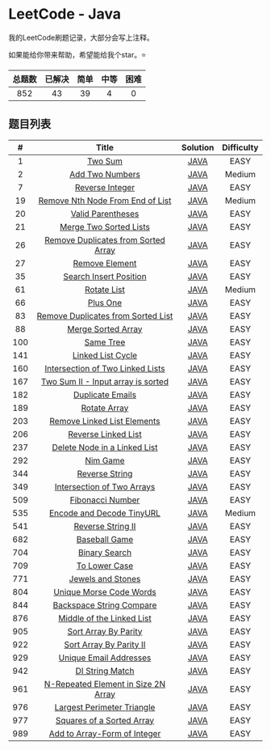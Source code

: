 # LeetCode - Java

我的LeetCode刷题记录，大部分会写上注释。

如果能给你带来帮助，希望能给我个star。⭐

| 总题数 | 已解决 | 简单 | 中等 | 困难 |
| :----: | :----: | :--: | :--: | :----: |
|  852  |  43  |  39  |  4  |  0  |



## 题目列表

|#|Title|Solution|Difficulty|
|:--:|:------:|:---------: | :--------: |
|1|[Two Sum](https://leetcode-cn.com/problems/two-sum/)|[JAVA](https://github.com/kosmosr/leetcode/tree/master/src/main/java/top/mollysu/leetcode/solutions/twoSum001)|EASY|
|2|[Add Two Numbers](https://leetcode-cn.com/problems/add-two-numbers/)|[JAVA](https://github.com/kosmosr/leetcode/tree/master/src/main/java/top/mollysu/leetcode/solutions/addTwoNumbers002)|Medium|
|7|[Reverse Integer](https://leetcode-cn.com/problems/reverse-integer/)|[JAVA](https://github.com/kosmosr/leetcode/tree/master/src/main/java/top/mollysu/leetcode/solutions/reverseInteger007)|EASY|
|19|[Remove Nth Node From End of List](https://leetcode-cn.com/problems/remove-nth-node-from-end-of-list/)|[JAVA](https://github.com/kosmosr/leetcode/tree/master/src/main/java/top/mollysu/leetcode/solutions/removeNthNodeFromEndOfList019)|Medium|
|20|[Valid Parentheses](https://leetcode-cn.com/problems/valid-parentheses/)|[JAVA](https://github.com/kosmosr/leetcode/tree/master/src/main/java/top/mollysu/leetcode/solutions/validParentheses020)|EASY|
|21|[Merge Two Sorted Lists](https://leetcode-cn.com/problems/merge-two-sorted-lists/)|[JAVA](https://github.com/kosmosr/leetcode/tree/master/src/main/java/top/mollysu/leetcode/solutions/mergeTwoSortedLinkedLists021)|EASY|
|26|[Remove Duplicates from Sorted Array](https://leetcode-cn.com/problems/remove-duplicates-from-sorted-array/)|[JAVA](https://github.com/kosmosr/leetcode/tree/master/src/main/java/top/mollysu/leetcode/solutions/removeDuplicatesIsSortedArray026)|EASY|
|27|[Remove Element](https://leetcode-cn.com/problems/remove-element/)|[JAVA](https://github.com/kosmosr/leetcode/tree/master/src/main/java/top/mollysu/leetcode/solutions/removeElement027)|EASY|
|35|[Search Insert Position](https://leetcode-cn.com/problems/search-insert-position/)|[JAVA](https://github.com/kosmosr/leetcode/tree/master/src/main/java/top/mollysu/leetcode/solutions/searchInsertPosition035)|EASY|
|61|[Rotate List](https://leetcode-cn.com/problems/rotate-list/)|[JAVA](https://github.com/kosmosr/leetcode/tree/master/src/main/java/top/mollysu/leetcode/solutions/rotateLinkedList061)|Medium|
|66|[Plus One](https://leetcode-cn.com/problems/plus-one/)|[JAVA](https://github.com/kosmosr/leetcode/tree/master/src/main/java/top/mollysu/leetcode/solutions/plusOne066)|EASY|
|83|[Remove Duplicates from Sorted List](https://leetcode-cn.com/problems/remove-duplicates-from-sorted-list/)|[JAVA](https://github.com/kosmosr/leetcode/tree/master/src/main/java/top/mollysu/leetcode/solutions/removeDuplicatesFromSortedLinkedList083)|EASY|
|88|[Merge Sorted Array](https://leetcode-cn.com/problems/merge-sorted-array/)|[JAVA](https://github.com/kosmosr/leetcode/tree/master/src/main/java/top/mollysu/leetcode/solutions/mergeSortedArray088)|EASY|
|100|[Same Tree](https://leetcode-cn.com/problems/same-tree/)|[JAVA](https://github.com/kosmosr/leetcode/tree/master/src/main/java/top/mollysu/leetcode/solutions/sameTree100)|EASY|
|141|[Linked List Cycle](https://leetcode-cn.com/problems/linked-list-cycle/)|[JAVA](https://github.com/kosmosr/leetcode/tree/master/src/main/java/top/mollysu/leetcode/solutions/linkedListCycle141)|EASY|
|160|[Intersection of Two Linked Lists](https://leetcode-cn.com/problems/intersection-of-two-linked-lists/)|[JAVA](https://github.com/kosmosr/leetcode/tree/master/src/main/java/top/mollysu/leetcode/solutions/intersectionOfTwoLinkedLists160)|EASY|
|167|[Two Sum II - Input array is sorted](https://leetcode-cn.com/problems/two-sum-ii-input-array-is-sorted/)|[JAVA](https://github.com/kosmosr/leetcode/tree/master/src/main/java/top/mollysu/leetcode/solutions/twoSumIIArrayIsSorted167)|EASY|
|182|[Duplicate Emails](https://leetcode-cn.com/problems/duplicate-emails/)|[JAVA](https://github.com/kosmosr/leetcode/tree/master/src/main/java/top/mollysu/leetcode/solutions/)|EASY|
|189|[Rotate Array](https://leetcode-cn.com/problems/rotate-array/)|[JAVA](https://github.com/kosmosr/leetcode/tree/master/src/main/java/top/mollysu/leetcode/solutions/rotateArray189)|EASY|
|203|[Remove Linked List Elements](https://leetcode-cn.com/problems/remove-linked-list-elements/)|[JAVA](https://github.com/kosmosr/leetcode/tree/master/src/main/java/top/mollysu/leetcode/solutions/removeLinkedListElements203)|EASY|
|206|[Reverse Linked List](https://leetcode-cn.com/problems/reverse-linked-list/)|[JAVA](https://github.com/kosmosr/leetcode/tree/master/src/main/java/top/mollysu/leetcode/solutions/)|EASY|
|237|[Delete Node in a Linked List](https://leetcode-cn.com/problems/delete-node-in-a-linked-list/)|[JAVA](https://github.com/kosmosr/leetcode/tree/master/src/main/java/top/mollysu/leetcode/solutions/)|EASY|
|292|[Nim Game](https://leetcode-cn.com/problems/nim-game/)|[JAVA](https://github.com/kosmosr/leetcode/tree/master/src/main/java/top/mollysu/leetcode/solutions/nimGame292)|EASY|
|344|[Reverse String](https://leetcode-cn.com/problems/reverse-string/)|[JAVA](https://github.com/kosmosr/leetcode/tree/master/src/main/java/top/mollysu/leetcode/solutions/reverseString344)|EASY|
|349|[Intersection of Two Arrays](https://leetcode-cn.com/problems/intersection-of-two-arrays/)|[JAVA](https://github.com/kosmosr/leetcode/tree/master/src/main/java/top/mollysu/leetcode/solutions/intersectionOfTwoArrays349)|EASY|
|509|[Fibonacci Number](https://leetcode-cn.com/problems/fibonacci-number/)|[JAVA](https://github.com/kosmosr/leetcode/tree/master/src/main/java/top/mollysu/leetcode/solutions/fibonacciNumber509)|EASY|
|535|[Encode and Decode TinyURL](https://leetcode-cn.com/problems/encode-and-decode-tinyurl/)|[JAVA](https://github.com/kosmosr/leetcode/tree/master/src/main/java/top/mollysu/leetcode/solutions/encodeAndDecodeTinyUrl535)|Medium|
|541|[Reverse String II](https://leetcode-cn.com/problems/reverse-string-ii/)|[JAVA](https://github.com/kosmosr/leetcode/tree/master/src/main/java/top/mollysu/leetcode/solutions/reverseStringII541)|EASY|
|682|[Baseball Game](https://leetcode-cn.com/problems/baseball-game/)|[JAVA](https://github.com/kosmosr/leetcode/tree/master/src/main/java/top/mollysu/leetcode/solutions/baseballGame682)|EASY|
|704|[Binary Search](https://leetcode-cn.com/problems/binary-search/)|[JAVA](https://github.com/kosmosr/leetcode/tree/master/src/main/java/top/mollysu/leetcode/solutions/binarySearch704)|EASY|
|709|[To Lower Case](https://leetcode-cn.com/problems/to-lower-case/)|[JAVA](https://github.com/kosmosr/leetcode/tree/master/src/main/java/top/mollysu/leetcode/solutions/toLowerCase709)|EASY|
|771|[Jewels and Stones](https://leetcode-cn.com/problems/jewels-and-stones/)|[JAVA](https://github.com/kosmosr/leetcode/tree/master/src/main/java/top/mollysu/leetcode/solutions/jewelsAndStones771)|EASY|
|804|[Unique Morse Code Words](https://leetcode-cn.com/problems/unique-morse-code-words/)|[JAVA](https://github.com/kosmosr/leetcode/tree/master/src/main/java/top/mollysu/leetcode/solutions/uniqueMorseCodeWords804)|EASY|
|844|[Backspace String Compare](https://leetcode-cn.com/problems/backspace-string-compare/)|[JAVA](https://github.com/kosmosr/leetcode/tree/master/src/main/java/top/mollysu/leetcode/solutions/backspaceStringCompare844)|EASY|
|876|[Middle of the Linked List](https://leetcode-cn.com/problems/middle-of-the-linked-list/)|[JAVA](https://github.com/kosmosr/leetcode/tree/master/src/main/java/top/mollysu/leetcode/solutions/middleOfTheLinkedList876)|EASY|
|905|[Sort Array By Parity](https://leetcode-cn.com/problems/sort-array-by-parity/)|[JAVA](https://github.com/kosmosr/leetcode/tree/master/src/main/java/top/mollysu/leetcode/solutions/sortArrayByParity905)|EASY|
|922|[Sort Array By Parity II](https://leetcode-cn.com/problems/sort-array-by-parity-ii/)|[JAVA](https://github.com/kosmosr/leetcode/tree/master/src/main/java/top/mollysu/leetcode/solutions/sortArrayByParityII922)|EASY|
|929|[Unique Email Addresses](https://leetcode-cn.com/problems/unique-email-addresses/)|[JAVA](https://github.com/kosmosr/leetcode/tree/master/src/main/java/top/mollysu/leetcode/solutions/uniqueEmailAddresses929)|EASY|
|942|[DI String Match](https://leetcode-cn.com/problems/di-string-match/)|[JAVA](https://github.com/kosmosr/leetcode/tree/master/src/main/java/top/mollysu/leetcode/solutions/diStringMatch942)|EASY|
|961|[N-Repeated Element in Size 2N Array](https://leetcode-cn.com/problems/n-repeated-element-in-size-2n-array/)|[JAVA](https://github.com/kosmosr/leetcode/tree/master/src/main/java/top/mollysu/leetcode/solutions/nRepeatedElementInSize2nArray961)|EASY|
|976|[Largest Perimeter Triangle](https://leetcode-cn.com/problems/largest-perimeter-triangle/)|[JAVA](https://github.com/kosmosr/leetcode/tree/master/src/main/java/top/mollysu/leetcode/solutions/largestPerimeterTriangle976)|EASY|
|977|[Squares of a Sorted Array](https://leetcode-cn.com/problems/squares-of-a-sorted-array/)|[JAVA](https://github.com/kosmosr/leetcode/tree/master/src/main/java/top/mollysu/leetcode/solutions/squaresOfSortedArray977)|EASY|
|989|[Add to Array-Form of Integer](https://leetcode-cn.com/problems/add-to-array-form-of-integer/)|[JAVA](https://github.com/kosmosr/leetcode/tree/master/src/main/java/top/mollysu/leetcode/solutions/addToArrayFormOfInteger989)|EASY|